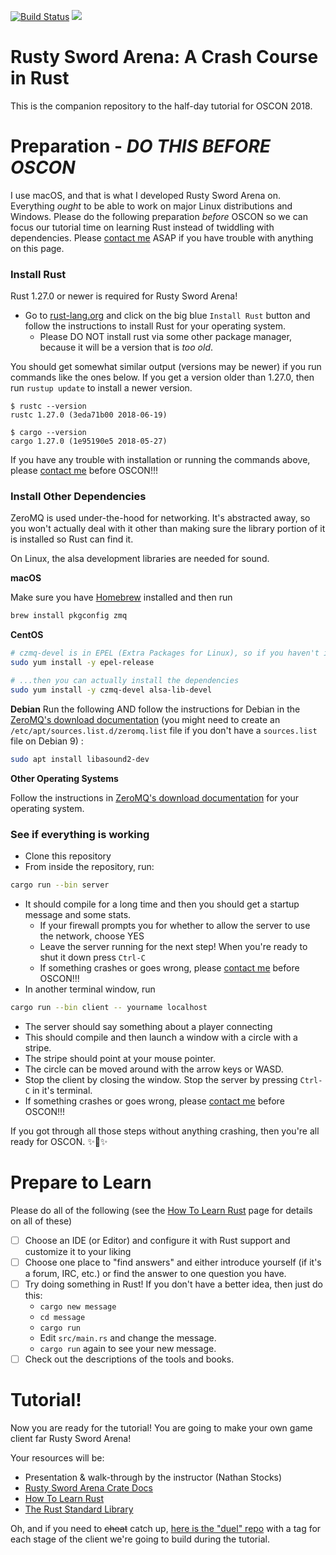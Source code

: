 [![Build Status](https://travis-ci.org/CleanCut/rusty_sword_arena.svg?branch=master)](https://travis-ci.org/CleanCut/rusty_sword_arena)
[![](http://meritbadge.herokuapp.com/rusty_sword_arena)](https://crates.io/crates/rusty_sword_arena)


# Rusty Sword Arena: A Crash Course in Rust

This is the companion repository to the half-day tutorial for OSCON 2018.

# Preparation - **_DO THIS BEFORE OSCON_**

I use macOS, and that is what I developed Rusty Sword Arena on.  Everything _ought_ to be able to work on major Linux 
distributions and Windows. Please do the following preparation _before_ OSCON so we can focus our tutorial time on 
learning Rust instead of twiddling with dependencies.  Please [contact me](mailto:nathan.stocks@gmail.com) ASAP if you
have trouble with anything on this page.

### Install Rust

Rust 1.27.0 or newer is required for Rusty Sword Arena!

- Go to [rust-lang.org](https://rust-lang.org) and click on the big blue `Install Rust` 
  button and follow the instructions to install Rust for your operating system.
  - Please DO NOT install rust via some other package manager, because it will be a version that is _too old_.
  
You should get somewhat similar output (versions may be newer) if you run commands like the ones below.  If you get a
version older than 1.27.0, then run `rustup update` to install a newer version.
 
```shell
$ rustc --version
rustc 1.27.0 (3eda71b00 2018-06-19)

$ cargo --version
cargo 1.27.0 (1e95190e5 2018-05-27)
```

If you have any trouble with installation or running the commands above, please
[contact me](mailto:nathan.stocks@gmail.com) before OSCON!!!

### Install Other Dependencies

ZeroMQ is used under-the-hood for networking.  It's abstracted away, so you won't actually deal with it other than
making sure the library portion of it is installed so Rust can find it.

On Linux, the alsa development libraries are needed for sound.

**macOS**

Make sure you have [Homebrew](https://brew.sh/) installed and then run
```bash
brew install pkgconfig zmq
```

**CentOS**

```bash
# czmq-devel is in EPEL (Extra Packages for Linux), so if you haven't installed it, do
sudo yum install -y epel-release

# ...then you can actually install the dependencies
sudo yum install -y czmq-devel alsa-lib-devel
```

**Debian**
Run the following AND follow the instructions for Debian in the
[ZeroMQ's download documentation](http://zeromq.org/area:download) (you might need to create an
`/etc/apt/sources.list.d/zeromq.list` file if you don't have a `sources.list` file on Debian 9) :

```bash
sudo apt install libasound2-dev
```

**Other Operating Systems**

Follow the instructions in
[ZeroMQ's download documentation](http://zeromq.org/area:download) for your operating system.

### See if everything is working

- Clone this repository
- From inside the repository, run:
```bash
cargo run --bin server
```
- It should compile for a long time and then you should get a startup message and some stats.
  - If your firewall prompts you for whether to allow the server to use the network, choose YES
  - Leave the server running for the next step!  When you're ready to shut it down press `Ctrl-C`
  - If something crashes or goes wrong, please [contact me](mailto:nathan.stocks@gmail.com) before OSCON!!!
- In another terminal window, run
```bash
cargo run --bin client -- yourname localhost
```
  - The server should say something about a player connecting
  - This should compile and then launch a window with a circle with a stripe.
  - The stripe should point at your mouse pointer.
  - The circle can be moved around with the arrow keys or WASD.
  - Stop the client by closing the window. Stop the server by pressing `Ctrl-C` in it's terminal.
  - If something crashes or goes wrong, please [contact me](mailto:nathan.stocks@gmail.com) before OSCON!!!

If you got through all those steps without anything crashing, then you're all ready for OSCON. ✨🎉✨

# Prepare to Learn

Please do all of the following (see the 
[How To Learn Rust](https://github.com/CleanCut/rusty_sword_arena/blob/master/HowToLearnRust.md) page for details on all
of these)
- [ ] Choose an IDE (or Editor) and configure it with Rust support and customize it to your liking
- [ ] Choose one place to "find answers" and either introduce yourself (if it's a forum, IRC, etc.) or find the answer
      to one question you have.
- [ ] Try doing something in Rust!  If you don't have a better idea, then just do this:
  - `cargo new message`
  - `cd message`
  - `cargo run`
  - Edit `src/main.rs` and change the message.
  - `cargo run` again to see your new message.
- [ ] Check out the descriptions of the tools and books. 

# Tutorial!

Now you are ready for the tutorial! You are going to make your own game client far Rusty Sword Arena!

Your resources will be:

- Presentation & walk-through by the instructor (Nathan Stocks)
- [Rusty Sword Arena Crate Docs](https://agileperception.com/doc/rusty_sword_arena/)
- [How To Learn Rust](https://github.com/CleanCut/rusty_sword_arena/blob/master/HowToLearnRust.md)
- [The Rust Standard Library](https://doc.rust-lang.org/std/)

Oh, and if you need to ~~cheat~~ catch up, [here is the "duel" repo](https://github.com/CleanCut/duel) 
with a tag for each stage of the client we're going to build during the tutorial.
